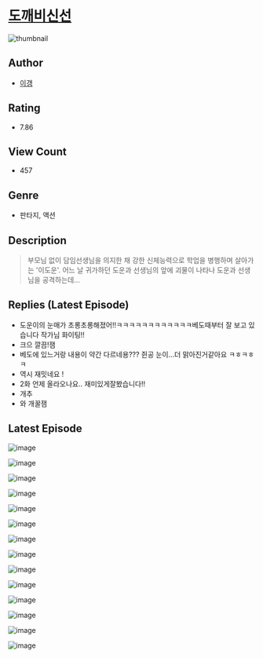 # [도깨비신선](https://comic.naver.com/challenge/list?titleId=810006)
![thumbnail](https://image-comic.pstatic.net/user_contents_data/challenge_comic/2023/05/23/340388/upload_3617575113713857333_480x623.jpeg)

## Author
- [이갱](https://comic.naver.com/artistTitle?id=340388)

## Rating
- 7.86

## View Count
- 457

## Genre
- 판타지, 액션

## Description
> 부모님 없이 담임선생님을 의지한 채 강한 신체능력으로 학업을 병행하며 살아가는 '이도운'. 어느 날 귀가하던 도운과 선생님의 앞에 괴물이 나타나 도운과 선생님을 공격하는데...

## Replies (Latest Episode)
- 도운이의 눈매가 초롱초롱해졌어!!ㅋㅋㅋㅋㅋㅋㅋㅋㅋㅋㅋㅋ베도때부터 잘 보고 있습니다 작가님 화이팅!!
- 크으 깔끔!잼
- 베도에 있느거랑 내용이 약간 다르네용??? 쥔공 눈이...더 맑아진거같아요 ㅋㅎㅋㅎㅋ
- 역시 재밋네요 !
- 2화 언제 올라오나요.. 재미있게잘봤습니다!!
- 개추
- 와 개꿀잼

## Latest Episode
![image](https://image-comic.pstatic.net/user_contents_data/challenge_comic/2023/05/23/340388/upload_3688838856195584564.jpeg)

![image](https://image-comic.pstatic.net/user_contents_data/challenge_comic/2023/05/23/340388/upload_3703473163445887797.jpeg)

![image](https://image-comic.pstatic.net/user_contents_data/challenge_comic/2023/05/23/340388/upload_3847873098455015735.jpeg)

![image](https://image-comic.pstatic.net/user_contents_data/challenge_comic/2023/05/23/340388/upload_3979272438783697762.jpeg)

![image](https://image-comic.pstatic.net/user_contents_data/challenge_comic/2023/05/23/340388/upload_3847591637152116785.jpeg)

![image](https://image-comic.pstatic.net/user_contents_data/challenge_comic/2023/05/23/340388/upload_4063431266504304228.jpeg)

![image](https://image-comic.pstatic.net/user_contents_data/challenge_comic/2023/05/23/340388/upload_7221859991571162166.jpeg)

![image](https://image-comic.pstatic.net/user_contents_data/challenge_comic/2023/05/23/340388/upload_3630295363772048995.jpeg)

![image](https://image-comic.pstatic.net/user_contents_data/challenge_comic/2023/05/23/340388/upload_7149235930035152485.jpeg)

![image](https://image-comic.pstatic.net/user_contents_data/challenge_comic/2023/05/23/340388/upload_4063154168837715813.jpeg)

![image](https://image-comic.pstatic.net/user_contents_data/challenge_comic/2023/05/23/340388/upload_4135493460334489904.jpeg)

![image](https://image-comic.pstatic.net/user_contents_data/challenge_comic/2023/05/23/340388/upload_4135487959353799268.jpeg)

![image](https://image-comic.pstatic.net/user_contents_data/challenge_comic/2023/05/23/340388/upload_3472898066626196324.jpeg)

![image](https://image-comic.pstatic.net/user_contents_data/challenge_comic/2023/05/23/340388/upload_7377847701791322167.jpeg)
